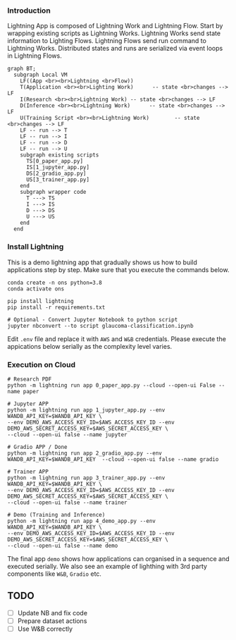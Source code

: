 ### Introduction
Lightning App is composed of Lightning Work and Lightning Flow. Start by wrapping existing scripts as Lightning Works. Lightning Works send state information to Lighting Flows. Lightning Flows send run command to Lightning Works. Distributed states and runs are serialized via event loops in Lightning Flows.

```mermaid
graph BT;
  subgraph Local VM
    LF((App <br><br>Lightning <br>Flow))
    T(Application <br><br>Lighting Work)      -- state <br>changes --> LF
    I(Research <br><br>Lightning Work) -- state <br>changes --> LF
    D(Inference <br><br>Lightning Work)      -- state <br>changes --> LF
    U(Training Script <br><br>Lightning Work)        -- state <br>changes --> LF  
    LF -- run --> T
    LF -- run --> I
    LF -- run --> D 
    LF -- run --> U 
    subgraph existing scripts
      TS[0_paper_app.py]
      IS[1_jupyter_app.py]
      DS[2_gradio_app.py]
      US[3_trainer_app.py]
    end
    subgraph wrapper code
      T ---> TS
      I ---> IS
      D ---> DS
      U ---> US  
    end
  end
```

### Install Lightning

This is a demo lightning app that gradually shows us how to build applications step by step. Make sure that you execute the commands below. 

```
conda create -n ons python=3.8
conda activate ons

pip install lightning
pip install -r requirements.txt

# Optional - Convert Jupyter Notebook to python script
jupyter nbconvert --to script glaucoma-classification.ipynb
```

Edit `.env` file and replace it with `AWS` and `W&B` credentials. Please execute the appications below serially as the complexity level varies.

### Execution on Cloud
```
# Research PDF
python -m lightning run app 0_paper_app.py --cloud --open-ui False --name paper

# Jupyter APP
python -m lightning run app 1_jupyter_app.py --env WANDB_API_KEY=$WANDB_API_KEY \
--env DEMO_AWS_ACCESS_KEY_ID=$AWS_ACCESS_KEY_ID --env DEMO_AWS_SECRET_ACCESS_KEY=$AWS_SECRET_ACCESS_KEY \
--cloud --open-ui false --name jupyter

# Gradio APP / Done
python -m lightning run app 2_gradio_app.py --env WANDB_API_KEY=$WANDB_API_KEY  --cloud --open-ui false --name gradio

# Trainer APP
python -m lightning run app 3_trainer_app.py --env WANDB_API_KEY=$WANDB_API_KEY \
--env DEMO_AWS_ACCESS_KEY_ID=$AWS_ACCESS_KEY_ID --env DEMO_AWS_SECRET_ACCESS_KEY=$AWS_SECRET_ACCESS_KEY \
--cloud --open-ui false --name trainer

# Demo (Training and Inference)
python -m lightning run app 4_demo_app.py --env WANDB_API_KEY=$WANDB_API_KEY \
--env DEMO_AWS_ACCESS_KEY_ID=$AWS_ACCESS_KEY_ID --env DEMO_AWS_SECRET_ACCESS_KEY=$AWS_SECRET_ACCESS_KEY \
--cloud --open-ui false --name demo
```

The final app `demo` shows how applications can organised in a sequence and executed serially. We also see an example of lighthing with 3rd party components like `W&B`, `Gradio` etc.

## TODO
- [ ] Update NB and fix code
- [ ] Prepare dataset actions
- [ ] Use W&B correctly
